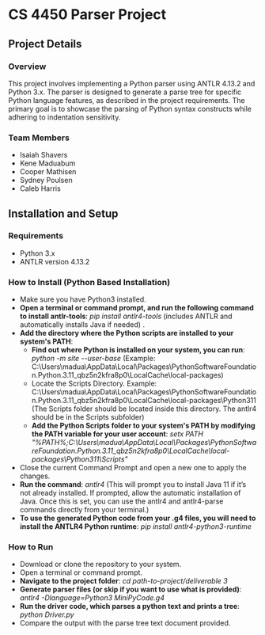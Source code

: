# CS 4450 Parser Project
## Project Details
### Overview
This project involves implementing a Python parser using ANTLR 4.13.2 and Python 3.x. The parser is designed to generate a parse tree for specific Python language features, as described in the project requirements. The primary goal is to showcase the parsing of Python syntax constructs while adhering to indentation sensitivity.

### Team Members
* Isaiah Shavers
* Kene Maduabum
* Cooper Mathisen
* Sydney Poulsen
* Caleb Harris

## Installation and Setup
### Requirements
* Python 3.x
* ANTLR version 4.13.2

### How to Install (Python Based Installation)
* Make sure you have Python3 installed.
* **Open a terminal or command prompt, and run the following command to install antlr-tools**: *pip install antlr4-tools* (includes ANTLR and automatically installs Java if needed) .
* **Add the directory where the Python scripts are installed to your system's PATH**:
  * **Find out where Python is installed on your system, you can run**: *python -m site --user-base* (Example: C:\Users\madua\AppData\Local\Packages\PythonSoftwareFoundation.Python.3.11_qbz5n2kfra8p0\LocalCache\local-packages)
  * Locate the Scripts Directory. Example: C:\Users\madua\AppData\Local\Packages\PythonSoftwareFoundation.Python.3.11_qbz5n2kfra8p0\LocalCache\local-packages\Python311 (The Scripts folder should be located inside this directory. The antlr4 should be in the Scripts subfolder)
  * **Add the Python Scripts folder to your system's PATH by modifying the PATH variable for your user account**: *setx PATH "%PATH%;C:\Users\madua\AppData\Local\Packages\PythonSoftwareFoundation.Python.3.11_qbz5n2kfra8p0\LocalCache\local-packages\Python311\Scripts"*
* Close the current Command Prompt and open a new one to apply the changes.
* **Run the command**: *antlr4* (This will prompt you to install Java 11 if it’s not already installed. If prompted, allow the automatic installation of Java. Once this is set, you can use the antlr4 and antlr4-parse commands directly from your terminal.)
* **To use the generated Python code from your .g4 files, you will need to install the ANTLR4 Python runtime**:  *pip install antlr4-python3-runtime*

### How to Run
* Download or clone the repository to your system.
* Open a terminal or command prompt.
* **Navigate to the project folder**: *cd path-to-project/deliverable 3*
* **Generate parser files (or skip if you want to use what is provided)**: *antlr4 -Dlanguage=Python3 MiniPyCode.g4*
* **Run the driver code, which parses a python text and prints a tree**: *python Driver.py*
* Compare the output with the parse tree text document provided.
